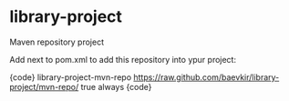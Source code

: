# library-project
Maven repository project

Add next to pom.xml to add this repository into ypur project:

{code}
 <repositories>
        <repository>
            <id>library-project-mvn-repo</id>
            <url>https://raw.github.com/baevkir/library-project/mvn-repo/</url>
            <snapshots>
                <enabled>true</enabled>
                <updatePolicy>always</updatePolicy>
            </snapshots>
        </repository>
</repositories>
{code}
